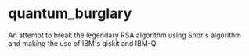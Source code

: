 # quantum_burglary
An attempt to break the legendary RSA algorithm using Shor's algorithm and making the use of IBM's qiskit and IBM-Q
